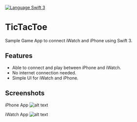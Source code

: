 [![Language Swift 3](https://img.shields.io/badge/Language-Swift%203-orange.svg)](https://developer.apple.com/swift)

# TicTacToe
Sample Game App to connect iWatch and iPhone using Swift 3. 

## Features

- Able to connect and play between iPhone and iWatch.
- No internet connection needed.
- Simple UI for iWatch and iPhone.


## Screenshots

iPhone App
![alt text][iPhone]

[iPhone]: https://github.com/vigneshuvi/TicTacToe/blob/master/Images/iPhone.gif

iWatch App
![alt text][iWatch]

[iWatch]: https://github.com/vigneshuvi/TicTacToe/blob/master/Images/iWatch.gif